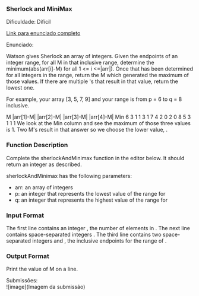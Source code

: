 ### Sherlock and MiniMax
Dificuldade: Difícil

[Link para enunciado completo](https://www.hackerrank.com/challenges/sherlock-and-minimax/problem)

Enunciado:

Watson gives Sherlock an array of integers. Given the endpoints of an integer range, for all M in that inclusive range, determine the minimum(abs(arr[i]-M) for all 1 <= i <=|arr|). Once that has been determined for all integers in the range, return the M which generated the maximum of those values. If there are multiple 's that result in that value, return the lowest one.

For example, your array [3, 5, 7, 9] and your range is from p = 6 to q = 8 inclusive.

M	|arr[1]-M|	|arr[2]-M|	|arr[3]-M|	|arr[4]-M|	Min
6	   3		   1		   1		   3		 1
7	   4		   2		   0		   2		 0
8	   5		   3		   1		   1		 1
We look at the Min column and see the maximum of those three values is 1. Two M's result in that answer so we choose the lower value, .

### Function Description

Complete the sherlockAndMinimax function in the editor below. It should return an integer as described.

sherlockAndMinimax has the following parameters:
- arr: an array of integers
- p: an integer that represents the lowest value of the range for 
- q: an integer that represents the highest value of the range for 

### Input Format

The first line contains an integer , the number of elements in .
The next line contains  space-separated integers .
The third line contains two space-separated integers  and , the inclusive endpoints for the range of .

### Output Format

Print the value of M on a line.

Submissões: <br>
![image](Imagem da submissão)